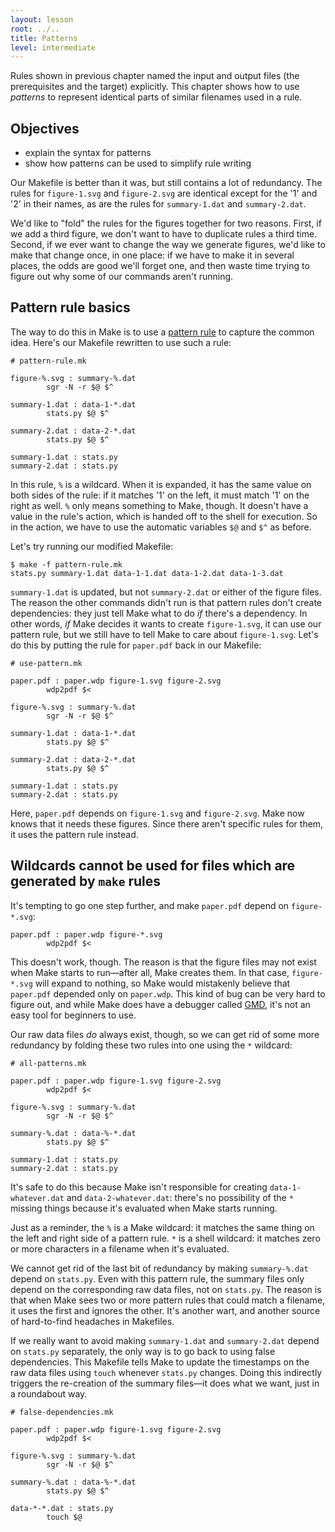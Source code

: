 ```yaml
---
layout: lesson
root: ../..
title: Patterns
level: intermediate
---
```

Rules shown in previous chapter named the input and output files (the
prerequisites and the target) explicitly. This chapter shows how to
use *patterns* to represent identical parts of similar filenames
used in a rule.

Objectives
----------
* explain the syntax for patterns
* show how patterns can be used to simplify rule writing

Our Makefile is better than it was, but still contains a lot of redundancy.
The rules for `figure-1.svg` and `figure-2.svg` are identical except for the '1' and '2' in their names,
as are the rules for `summary-1.dat` and `summary-2.dat`.

We'd like to "fold" the rules for the figures together for two reasons.
First, if we add a third figure, we don't want to have to duplicate rules a third time.
Second, if we ever want to change the way we generate figures, we'd like to make that change once, in one place:
if we have to make it in several places, the odds are good we'll forget one,
and then waste time trying to figure out why some of our commands aren't running.

Pattern rule basics
-------------------

The way to do this in Make is to use a [pattern rule](../../gloss.html#pattern-rule) to capture the common idea.
Here's our Makefile rewritten to use such a rule:

    # pattern-rule.mk

    figure-%.svg : summary-%.dat
            sgr -N -r $@ $^

    summary-1.dat : data-1-*.dat
            stats.py $@ $^

    summary-2.dat : data-2-*.dat
            stats.py $@ $^

    summary-1.dat : stats.py
    summary-2.dat : stats.py

In this rule, `%` is a wildcard.
When it is expanded, it has the same value on both sides of the rule:
if it matches '1' on the left, it must match '1' on the right as well.
`%` only means something to Make, though.
It doesn't have a value in the rule's action, which is handed off to the shell for execution.
So in the action, we have to use the automatic variables `$@` and `$^` as before.

Let's try running our modified Makefile:

    $ make -f pattern-rule.mk
    stats.py summary-1.dat data-1-1.dat data-1-2.dat data-1-3.dat

`summary-1.dat` is updated, but not `summary-2.dat` or either of the figure files.
The reason the other commands didn't run is that pattern rules don't create dependencies:
they just tell Make what to do *if* there's a dependency.
In other words, *if* Make decides it wants to create `figure-1.svg`, it can use our pattern rule,
but we still have to tell Make to care about `figure-1.svg`.
Let's do this by putting the rule for `paper.pdf` back in our Makefile:

    # use-pattern.mk

    paper.pdf : paper.wdp figure-1.svg figure-2.svg
            wdp2pdf $<

    figure-%.svg : summary-%.dat
            sgr -N -r $@ $^

    summary-1.dat : data-1-*.dat
            stats.py $@ $^

    summary-2.dat : data-2-*.dat
            stats.py $@ $^

    summary-1.dat : stats.py
    summary-2.dat : stats.py

Here, `paper.pdf` depends on `figure-1.svg` and `figure-2.svg`.
Make now knows that it needs these figures.
Since there aren't specific rules for them, it uses the pattern rule instead.

Wildcards cannot be used for files which are generated by `make` rules
----------------------------------------------------------------------

It's tempting to go one step further, and make `paper.pdf` depend on `figure-*.svg`:

    paper.pdf : paper.wdp figure-*.svg
            wdp2pdf $<

This doesn't work, though.
The reason is that the figure files may not exist when Make starts to run&mdash;after all, Make creates them.
In that case, `figure-*.svg` will expand to nothing,
so Make would mistakenly believe that `paper.pdf` depended only on `paper.wdp`.
This kind of bug can be very hard to figure out,
and while Make does have a debugger called [GMD](http://gmd.sourceforge.net/),
it's not an easy tool for beginners to use.

Our raw data files *do* always exist, though, so we can get rid of some more redundancy by folding these two rules into one
using the `*` wildcard:

    # all-patterns.mk

    paper.pdf : paper.wdp figure-1.svg figure-2.svg
            wdp2pdf $<

    figure-%.svg : summary-%.dat
            sgr -N -r $@ $^

    summary-%.dat : data-%-*.dat
            stats.py $@ $^

    summary-1.dat : stats.py
    summary-2.dat : stats.py

It's safe to do this because Make isn't responsible for creating `data-1-whatever.dat` and `data-2-whatever.dat`:
there's no possibility of the `*` missing things because it's evaluated when Make starts running.

Just as a reminder, the `%` is a Make wildcard:
it matches the same thing on the left and right side of a pattern rule.
`*` is a shell wildcard:
it matches zero or more characters in a filename when it's evaluated.

We cannot get rid of the last bit of redundancy by making `summary-%.dat` depend on `stats.py`.
Even with this pattern rule, the summary files only depend on the corresponding raw data files, not on `stats.py`.
The reason is that when Make sees two or more pattern rules that could match a filename,
it uses the first and ignores the other.
It's another wart, and another source of hard-to-find headaches in Makefiles.

If we really want to avoid making `summary-1.dat` and `summary-2.dat` depend on `stats.py` separately,
the only way is to go back to using false dependencies.
This Makefile tells Make to update the timestamps on the raw data files using `touch` whenever `stats.py` changes.
Doing this indirectly triggers the re-creation of the summary files&mdash;it does what we want, just in a roundabout way.

    # false-dependencies.mk

    paper.pdf : paper.wdp figure-1.svg figure-2.svg
            wdp2pdf $<

    figure-%.svg : summary-%.dat
            sgr -N -r $@ $^

    summary-%.dat : data-%-*.dat
            stats.py $@ $^

    data-*-*.dat : stats.py
            touch $@
